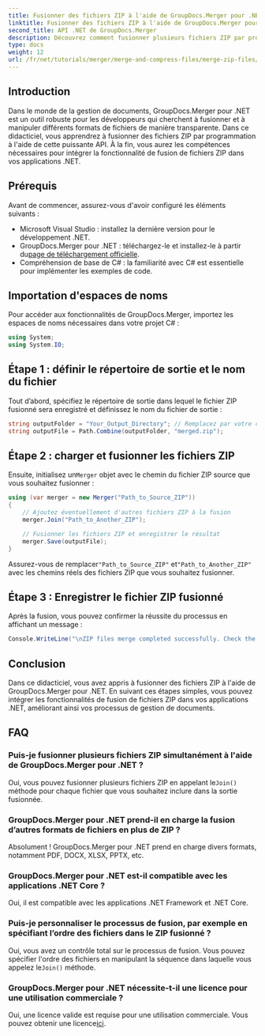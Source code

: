 ```yaml
---
title: Fusionner des fichiers ZIP à l'aide de GroupDocs.Merger pour .NET
linktitle: Fusionner des fichiers ZIP à l'aide de GroupDocs.Merger pour .NET
second_title: API .NET de GroupDocs.Merger
description: Découvrez comment fusionner plusieurs fichiers ZIP par programmation à l'aide de GroupDocs.Merger pour .NET. Ce didacticiel étape par étape couvre les prérequis.
type: docs
weight: 12
url: /fr/net/tutorials/merger/merge-and-compress-files/merge-zip-files/
---
```

## Introduction

Dans le monde de la gestion de documents, GroupDocs.Merger pour .NET est un outil robuste pour les développeurs qui cherchent à fusionner et à manipuler différents formats de fichiers de manière transparente. Dans ce didacticiel, vous apprendrez à fusionner des fichiers ZIP par programmation à l'aide de cette puissante API. À la fin, vous aurez les compétences nécessaires pour intégrer la fonctionnalité de fusion de fichiers ZIP dans vos applications .NET.

## Prérequis

Avant de commencer, assurez-vous d'avoir configuré les éléments suivants :

- Microsoft Visual Studio : installez la dernière version pour le développement .NET.
-  GroupDocs.Merger pour .NET : téléchargez-le et installez-le à partir du[page de téléchargement officielle](https://releases.groupdocs.com/merger/net/).
- Compréhension de base de C# : la familiarité avec C# est essentielle pour implémenter les exemples de code.

## Importation d'espaces de noms

Pour accéder aux fonctionnalités de GroupDocs.Merger, importez les espaces de noms nécessaires dans votre projet C# :

```csharp
using System;
using System.IO;
```

## Étape 1 : définir le répertoire de sortie et le nom du fichier

Tout d’abord, spécifiez le répertoire de sortie dans lequel le fichier ZIP fusionné sera enregistré et définissez le nom du fichier de sortie :

```csharp
string outputFolder = "Your_Output_Directory"; // Remplacez par votre chemin réel
string outputFile = Path.Combine(outputFolder, "merged.zip");
```

## Étape 2 : charger et fusionner les fichiers ZIP

 Ensuite, initialisez un`Merger` objet avec le chemin du fichier ZIP source que vous souhaitez fusionner :

```csharp
using (var merger = new Merger("Path_to_Source_ZIP"))
{
    // Ajoutez éventuellement d'autres fichiers ZIP à la fusion
    merger.Join("Path_to_Another_ZIP");

    // Fusionner les fichiers ZIP et enregistrer le résultat
    merger.Save(outputFile);
}
```

 Assurez-vous de remplacer`"Path_to_Source_ZIP"` et`"Path_to_Another_ZIP"` avec les chemins réels des fichiers ZIP que vous souhaitez fusionner.

## Étape 3 : Enregistrer le fichier ZIP fusionné

Après la fusion, vous pouvez confirmer la réussite du processus en affichant un message :

```csharp
Console.WriteLine("\nZIP files merge completed successfully. Check the output in {0}", outputFolder);
```

## Conclusion

Dans ce didacticiel, vous avez appris à fusionner des fichiers ZIP à l'aide de GroupDocs.Merger pour .NET. En suivant ces étapes simples, vous pouvez intégrer les fonctionnalités de fusion de fichiers ZIP dans vos applications .NET, améliorant ainsi vos processus de gestion de documents.

## FAQ

### Puis-je fusionner plusieurs fichiers ZIP simultanément à l'aide de GroupDocs.Merger pour .NET ?

 Oui, vous pouvez fusionner plusieurs fichiers ZIP en appelant le`Join()` méthode pour chaque fichier que vous souhaitez inclure dans la sortie fusionnée.

### GroupDocs.Merger pour .NET prend-il en charge la fusion d’autres formats de fichiers en plus de ZIP ?

Absolument ! GroupDocs.Merger pour .NET prend en charge divers formats, notamment PDF, DOCX, XLSX, PPTX, etc.

### GroupDocs.Merger pour .NET est-il compatible avec les applications .NET Core ?

Oui, il est compatible avec les applications .NET Framework et .NET Core.

### Puis-je personnaliser le processus de fusion, par exemple en spécifiant l’ordre des fichiers dans le ZIP fusionné ?

Oui, vous avez un contrôle total sur le processus de fusion. Vous pouvez spécifier l'ordre des fichiers en manipulant la séquence dans laquelle vous appelez le`Join()` méthode.

### GroupDocs.Merger pour .NET nécessite-t-il une licence pour une utilisation commerciale ?

 Oui, une licence valide est requise pour une utilisation commerciale. Vous pouvez obtenir une licence[ici](https://purchase.groupdocs.com/buy).